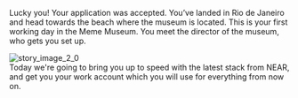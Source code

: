 Lucky you! Your application was accepted. You’ve landed in Rio de Janeiro and head towards the beach where the museum is located.
This is your first working day in the Meme Museum. You meet the director of the museum, who gets you set up.

<Spacer />

<ContentWrapp>
  <div class="imgContainer">
    <img alt="story_image_2_0" src="/images/splash/splash-3.png">
  </div>

  <div class="itemsContainer">
    <div class="item-text">
     Today we're going to bring you up to speed with the latest stack from NEAR, and get you your work account which you will use for everything from now on.
    </div>
  </div>
</ContentWrapp>
